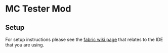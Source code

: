 # MC Tester Mod

## Setup

For setup instructions please see the [fabric wiki page](https://fabricmc.net/wiki/tutorial:setup) that relates to the IDE that you are using.
